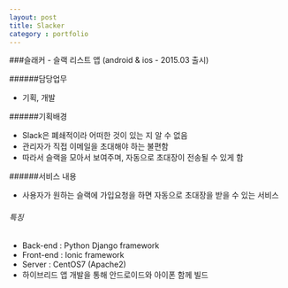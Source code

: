 ```yaml
---
layout: post
title: Slacker
category : portfolio
---
```


###슬래커 - 슬랙 리스트 앱 (android & ios - 2015.03 출시)

######담당업무
- 기획, 개발

######기획배경
- Slack은 폐쇄적이라 어떠한 것이 있는 지 알 수 없음
- 관리자가 직접 이메일을 초대해야 하는 불편함
- 따라서 슬랙을 모아서 보여주며, 자동으로 초대장이 전송될 수 있게 함

######서비스 내용
- 사용자가 원하는 슬랙에 가입요청을 하면 자동으로 초대장을 받을 수 있는 서비스

###### 특징
- Back-end : Python Django framework
- Front-end : Ionic framework
- Server : CentOS7 (Apache2)
- 하이브리드 앱 개발을 통해 안드로이드와 아이폰 함께 빌드


